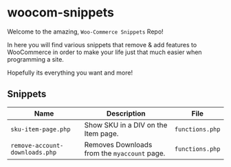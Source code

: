 # woocom-snippets

Welcome to the amazing, `Woo-Commerce Snippets` Repo! 

In here you will find various snippets that remove & add features to WooCommerce in order to make your life just that much easier when programming a site.

Hopefully its everything you want and more!

## Snippets

| Name | Description | File 
|---|---|---|
| `sku-item-page.php` | Show SKU in a DIV on the Item page. | `functions.php` |
| `remove-account-downloads.php` | Removes Downloads from the `myaccount` page. | `functions.php` |
